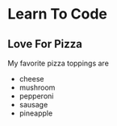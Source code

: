 # Learn To Code
## Love For Pizza

My favorite pizza toppings are
* cheese
* mushroom
* pepperoni
* sausage
* pineapple

